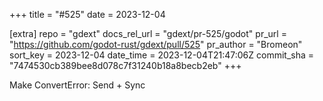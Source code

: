 +++
title = "#525"
date = 2023-12-04

[extra]
repo = "gdext"
docs_rel_url = "gdext/pr-525/godot"
pr_url = "https://github.com/godot-rust/gdext/pull/525"
pr_author = "Bromeon"
sort_key = 2023-12-04
date_time = 2023-12-04T21:47:06Z
commit_sha = "7474530cb389bee8d078c7f31240b18a8becb2eb"
+++

Make ConvertError: Send + Sync
